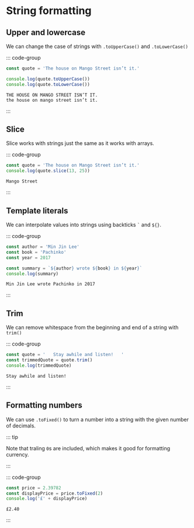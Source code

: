 # String formatting

<Vimeo id="911915571" />

## Upper and lowercase

We can change the case of strings with `.toUpperCase()` and `.toLowerCase()`

::: code-group

```js
const quote = 'The house on Mango Street isn’t it.'

console.log(quote.toUpperCase())
console.log(quote.toLowerCase())
```

```console [output]
THE HOUSE ON MANGO STREET ISN’T IT.
the house on mango street isn’t it.
```

:::

## Slice

Slice works with strings just the same as it works with arrays.

::: code-group

```js
const quote = 'The house on Mango Street isn’t it.'
console.log(quote.slice(13, 25))
```

```console [output]
Mango Street
```

:::

## Template literals

We can interpolate values into strings using backticks `` ` `` and `${}`.

::: code-group

```js
const author = 'Min Jin Lee'
const book = 'Pachinko'
const year = 2017

const summary = `${author} wrote ${book} in ${year}`
console.log(summary)
```

```console [output]
Min Jin Lee wrote Pachinko in 2017
```

:::

## Trim

We can remove whitespace from the beginning and end of a string with `trim()`

::: code-group

```js
const quote = '   Stay awhile and listen!   '
const trimmedQuote = quote.trim()
console.log(trimmedQuote)
```

```console [output]
Stay awhile and listen!
```

:::

## Formatting numbers

We can use `.toFixed()` to turn a number into a string with the given number of
decimals.

::: tip

Note that traling `0`s are included, which makes it good for formatting
currency.

:::

::: code-group

```js
const price = 2.39782
const displayPrice = price.toFixed(2)
console.log('£' + displayPrice)
```

```console [output]
£2.40
```

:::
